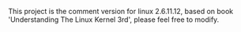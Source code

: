 This project is the comment version for linux 2.6.11.12,
based on book 'Understanding The Linux Kernel 3rd',
please feel free to modify.
